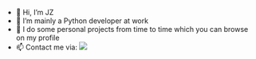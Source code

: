 - 👋 Hi, I’m JZ
- 👀 I’m mainly a Python developer at work
- 🌱 I do some personal projects from time to time which you can browse on my profile
- 📫 Contact me via: <a href="https://www.linkedin.com/in/lukjzu"><img src="https://img.shields.io/badge/LinkedIn-0077B5?style=for-the-badge&logo=linkedin&logoColor=white"/></a>

